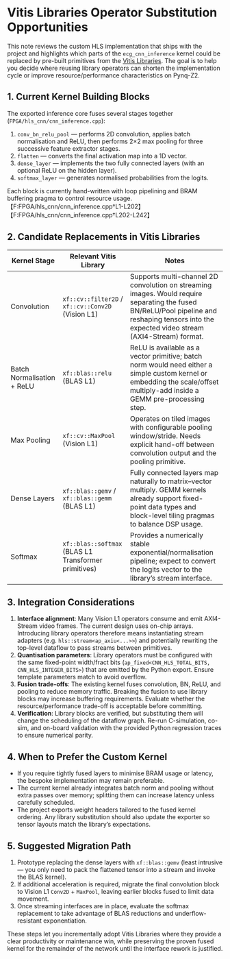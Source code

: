 # Vitis Libraries Operator Substitution Opportunities

This note reviews the custom HLS implementation that ships with the project and
highlights which parts of the `ecg_cnn_inference` kernel could be replaced by
pre-built primitives from the [Vitis Libraries](https://github.com/Xilinx/Vitis_Libraries).
The goal is to help you decide where reusing library operators can shorten the
implementation cycle or improve resource/performance characteristics on Pynq-Z2.

## 1. Current Kernel Building Blocks

The exported inference core fuses several stages together (`FPGA/hls_cnn/cnn_inference.cpp`):

1. `conv_bn_relu_pool` — performs 2D convolution, applies batch normalisation and
   ReLU, then performs 2×2 max pooling for three successive feature extractor
   stages.
2. `flatten` — converts the final activation map into a 1D vector.
3. `dense_layer` — implements the two fully connected layers (with an optional
   ReLU on the hidden layer).
4. `softmax_layer` — generates normalised probabilities from the logits.

Each block is currently hand-written with loop pipelining and BRAM buffering
pragma to control resource usage.【F:FPGA/hls_cnn/cnn_inference.cpp†L1-L202】【F:FPGA/hls_cnn/cnn_inference.cpp†L202-L242】

## 2. Candidate Replacements in Vitis Libraries

| Kernel Stage | Relevant Vitis Library | Notes |
|--------------|------------------------|-------|
| Convolution | `xf::cv::filter2D` / `xf::cv::Conv2D` (Vision L1) | Supports multi-channel 2D convolution on streaming images. Would require separating the fused BN/ReLU/Pool pipeline and reshaping tensors into the expected video stream (AXI4-Stream) format. |
| Batch Normalisation + ReLU | `xf::blas::relu` (BLAS L1) | ReLU is available as a vector primitive; batch norm would need either a simple custom kernel or embedding the scale/offset multiply-add inside a GEMM pre-processing step. |
| Max Pooling | `xf::cv::MaxPool` (Vision L1) | Operates on tiled images with configurable pooling window/stride. Needs explicit hand-off between convolution output and the pooling primitive. |
| Dense Layers | `xf::blas::gemv` / `xf::blas::gemm` (BLAS L1) | Fully connected layers map naturally to matrix–vector multiply. GEMM kernels already support fixed-point data types and block-level tiling pragmas to balance DSP usage. |
| Softmax | `xf::blas::softmax` (BLAS L1 Transformer primitives) | Provides a numerically stable exponential/normalisation pipeline; expect to convert the logits vector to the library’s stream interface. |

## 3. Integration Considerations

1. **Interface alignment**: Many Vision L1 operators consume and emit AXI4-Stream
   video frames. The current design uses on-chip arrays. Introducing library
   operators therefore means instantiating stream adapters (e.g. `hls::stream<ap_axiu<...>>`)
   and potentially rewriting the top-level dataflow to pass streams between
   primitives.
2. **Quantisation parameters**: Library operators must be configured with the
   same fixed-point width/fract bits (`ap_fixed<CNN_HLS_TOTAL_BITS, CNN_HLS_INTEGER_BITS>`)
   that are emitted by the Python export. Ensure template parameters match to
   avoid overflow.
3. **Fusion trade-offs**: The existing kernel fuses convolution, BN, ReLU, and
   pooling to reduce memory traffic. Breaking the fusion to use library blocks
   may increase buffering requirements. Evaluate whether the resource/performance
   trade-off is acceptable before committing.
4. **Verification**: Library blocks are verified, but substituting them will
   change the scheduling of the dataflow graph. Re-run C-simulation, co-sim, and
   on-board validation with the provided Python regression traces to ensure
   numerical parity.

## 4. When to Prefer the Custom Kernel

- If you require tightly fused layers to minimise BRAM usage or latency, the
  bespoke implementation may remain preferable.
- The current kernel already integrates batch norm and pooling without extra
  passes over memory; splitting them can increase latency unless carefully
  scheduled.
- The project exports weight headers tailored to the fused kernel ordering. Any
  library substitution should also update the exporter so tensor layouts match
  the library’s expectations.

## 5. Suggested Migration Path

1. Prototype replacing the dense layers with `xf::blas::gemv` (least intrusive —
   you only need to pack the flattened tensor into a stream and invoke the BLAS
   kernel).
2. If additional acceleration is required, migrate the final convolution block
   to Vision L1 `Conv2D` + `MaxPool`, leaving earlier blocks fused to limit data
   movement.
3. Once streaming interfaces are in place, evaluate the softmax replacement to
   take advantage of BLAS reductions and underflow-resistant exponentiation.

These steps let you incrementally adopt Vitis Libraries where they provide a
clear productivity or maintenance win, while preserving the proven fused kernel
for the remainder of the network until the interface rework is justified.
